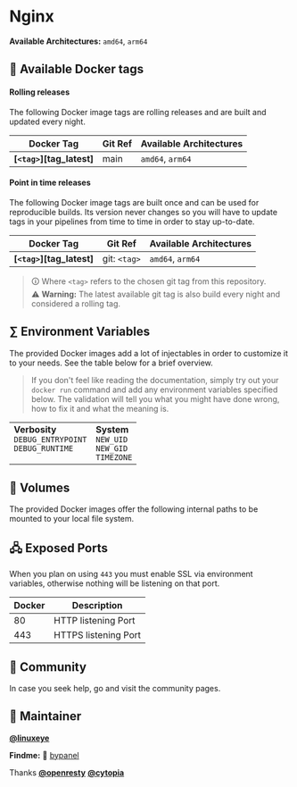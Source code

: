# Nginx

**Available Architectures:**  `amd64`, `arm64`

## 🐋 Available Docker tags


#### Rolling releases

The following Docker image tags are rolling releases and are built and updated every night.


| Docker Tag                       |    Git Ref   |  Available Architectures    |
|----------------------------------|--------------|-----------------------------|
| **[`<tag>`][tag_latest]**        |      main    |      `amd64`, `arm64`       |


#### Point in time releases

The following Docker image tags are built once and can be used for reproducible builds. Its version never changes so you will have to update tags in your pipelines from time to time in order to stay up-to-date.

| Docker Tag                       | Git Ref      |  Available Architectures    |
|----------------------------------|--------------|-----------------------------|
| **[`<tag>`][tag_latest]**        | git: `<tag>` |      `amd64`, `arm64`       |

> 🛈 Where `<tag>` refers to the chosen git tag from this repository.<br/>
> ⚠ **Warning:** The latest available git tag is also build every night and considered a rolling tag.


## ∑ Environment Variables

The provided Docker images add a lot of injectables in order to customize it to your needs. See the table below for a brief overview.

>
> If you don't feel like reading the documentation, simply try out your `docker run` command and add
> any environment variables specified below. The validation will tell you what you might have done wrong,
> how to fix it and what the meaning is.

<table>
 <tr valign="top" style="vertical-align:top">
  <td>
   <strong>Verbosity</strong><br/>
   <code>DEBUG_ENTRYPOINT</a></code><br/>
   <code>DEBUG_RUNTIME</a></code><br/>
  </td>
  <td>
   <strong>System</strong><br/>
   <code>NEW_UID</a></code><br/>
   <code>NEW_GID</a></code><br/>
   <code>TIMEZONE</a></code><br/>
  </td>
 </tr>
</table>


## 📂 Volumes

The provided Docker images offer the following internal paths to be mounted to your local file system.

## 🖧 Exposed Ports

When you plan on using `443` you must enable SSL via environment variables, otherwise nothing will be listening on that port.

| Docker | Description |
|--------|-------------|
| 80     | HTTP listening Port |
| 443    | HTTPS listening Port |

## 👫 Community

In case you seek help, go and visit the community pages.


## 🧘 Maintainer

**[@linuxeye](https://github.com/linuxeye)**

**Findme:**
**🐋** [bypanel](https://hub.docker.com/r/bypanel/)

Thanks **[@openresty](https://github.com/openresty)** **[@cytopia](https://github.com/cytopia)**
